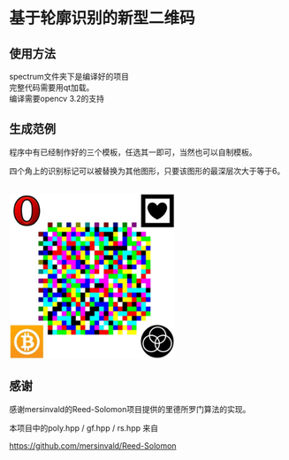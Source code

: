 基于轮廓识别的新型二维码   
============================== 
   
使用方法
----------------------------
spectrum文件夹下是编译好的项目    
完整代码需要用qt加载。     
编译需要opencv 3.2的支持         

生成范例
-----------------------------------
程序中有已经制作好的三个模板，任选其一即可，当然也可以自制模板。                          

四个角上的识别标记可以被替换为其他图形，只要该图形的最深层次大于等于6。      

<img src="https://github.com/Borelset/spectrum/blob/master/code.jpg" width = "300" height = "300" />     
    

感谢  
-------------------------
感谢mersinvald的Reed-Solomon项目提供的里德所罗门算法的实现。        

本项目中的poly.hpp / gf.hpp / rs.hpp 来自            

https://github.com/mersinvald/Reed-Solomon
